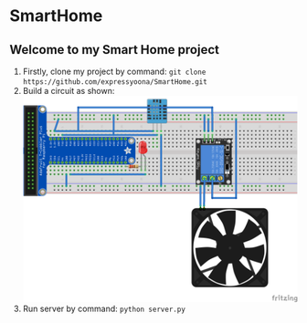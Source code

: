 # SmartHome

## Welcome to my Smart Home project

1. Firstly, clone my project by command:
`git clone https://github.com/expressyoona/SmartHome.git`
1. Build a circuit as shown:
![Hardware Setup](/Sketch_Update.png)
1. Run server by command:
`python server.py`
